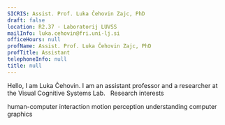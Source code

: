 ```yaml
---
SICRIS: Assist. Prof. Luka Čehovin Zajc, PhD
draft: false
location: R2.37 - Laboratorij LUVSS
mailInfo: luka.cehovin@fri.uni-lj.si
officeHours: null
profName: Assist. Prof. Luka Čehovin Zajc, PhD
profTitle: Assistant
telephoneInfo: null
title: null
---
```



Hello, I am Luka Čehovin. I am an assistant professor and a researcher at the Visual Cognitive Systems Lab.
 
Research interests

human-computer interaction
motion perception understanding
computer graphics
